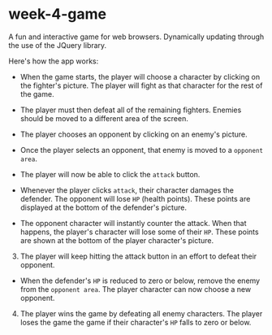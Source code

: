 # week-4-game
A fun and interactive game for web browsers. Dynamically updating through the use of the JQuery library.

Here's how the app works:

* When the game starts, the player will choose a character by clicking on the fighter's picture. The player will fight as that character for the rest of the game.

* The player must then defeat all of the remaining fighters. Enemies should be moved to a different area of the screen.

* The player chooses an opponent by clicking on an enemy's picture.

* Once the player selects an opponent, that enemy is moved to a `opponent area`.

* The player will now be able to click the `attack` button.
* Whenever the player clicks `attack`, their character damages the defender. The opponent will lose `HP` (health points). These points are displayed at the bottom of the defender's picture.
* The opponent character will instantly counter the attack. When that happens, the player's character will lose some of their `HP`. These points are shown at the bottom of the player character's picture.

3. The player will keep hitting the attack button in an effort to defeat their opponent.

* When the defender's `HP` is reduced to zero or below, remove the enemy from the `opponent area`. The player character can now choose a new opponent.

4. The player wins the game by defeating all enemy characters. The player loses the game the game if their character's `HP` falls to zero or below.

